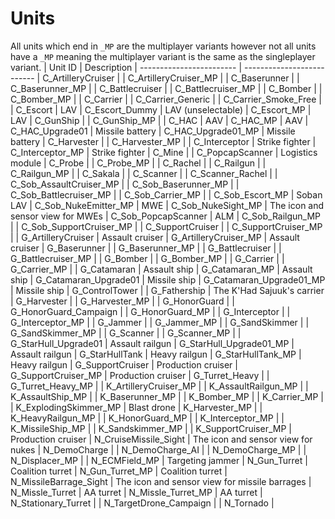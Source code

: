 # Units
All units which end in `_MP` are the multiplayer variants however not all units have a `_MP` 
meaning the multiplayer variant is the same as the singleplayer variant.
| Unit ID                  | Description
| ------------------------ | --------------------------
| C_ArtilleryCruiser       |
| C_ArtilleryCruiser_MP    |
| C_Baserunner             |
| C_Baserunner_MP          |
| C_Battlecruiser          |
| C_Battlecruiser_MP       |
| C_Bomber                 |
| C_Bomber_MP              |
| C_Carrier                |
| C_Carrier_Generic        |
| C_Carrier_Smoke_Free     |
| C_Escort                 | LAV
| C_Escort_Dummy           | LAV (unselectable)
| C_Escort_MP              | LAV
| C_GunShip                |
| C_GunShip_MP             |
| C_HAC                    | AAV
| C_HAC_MP                 | AAV
| C_HAC_Upgrade01          | Missile battery
| C_HAC_Upgrade01_MP       | Missile battery
| C_Harvester              |
| C_Harvester_MP           |
| C_Interceptor            | Strike fighter
| C_Interceptor_MP         | Strike fighter
| C_Mine                   |
| C_PopcapScanner          | Logistics module
| C_Probe                  |
| C_Probe_MP               |
| C_Rachel                 |
| C_Railgun                |
| C_Railgun_MP             |
| C_Sakala                 |
| C_Scanner                |
| C_Scanner_Rachel         |
| C_Sob_AssaultCruiser_MP  |
| C_Sob_Baserunner_MP      |
| C_Sob_Battlecruiser_MP   |
| C_Sob_Carrier_MP         |
| C_Sob_Escort_MP          | Soban LAV
| C_Sob_NukeEmitter_MP     | MWE
| C_Sob_NukeSight_MP       | The icon and sensor view for MWEs
| C_Sob_PopcapScanner      | ALM
| C_Sob_Railgun_MP         |
| C_Sob_SupportCruiser_MP  |
| C_SupportCruiser         |
| C_SupportCruiser_MP      |
| G_ArtilleryCruiser       | Assault cruiser
| G_ArtilleryCruiser_MP    | Assault cruiser
| G_Baserunner             |
| G_Baserunner_MP          |
| G_Battlecruiser          |
| G_Battlecruiser_MP       |
| G_Bomber                 |
| G_Bomber_MP              |
| G_Carrier                |
| G_Carrier_MP             |
| G_Catamaran              | Assault ship
| G_Catamaran_MP           | Assault ship
| G_Catamaran_Upgrade01    | Missile ship
| G_Catamaran_Upgrade01_MP | Missile ship
| G_ControlTower           |
| G_Fathership             | The K'Had Sajuuk's carrier
| G_Harvester              |
| G_Harvester_MP           |
| G_HonorGuard             |
| G_HonorGuard_Campaign    |
| G_HonorGuard_MP          |
| G_Interceptor            |
| G_Interceptor_MP         |
| G_Jammer                 |
| G_Jammer_MP              |
| G_SandSkimmer            |
| G_SandSkimmer_MP         |
| G_Scanner                |
| G_Scanner_MP             |
| G_StarHull_Upgrade01     | Assault railgun
| G_StarHull_Upgrade01_MP  | Assault railgun
| G_StarHullTank           | Heavy railgun
| G_StarHullTank_MP        | Heavy railgun
| G_SupportCruiser         | Production cruiser
| G_SupportCruiser_MP      | Production cruiser
| G_Turret_Heavy           |
| G_Turret_Heavy_MP        |
| K_ArtilleryCruiser_MP    |
| K_AssaultRailgun_MP      |
| K_AssaultShip_MP         |
| K_Baserunner_MP          |
| K_Bomber_MP              |
| K_Carrier_MP             |
| K_ExplodingSkimmer_MP    | Blast drone
| K_Harvester_MP           |
| K_HeavyRailgun_MP        |
| K_HonorGuard_MP          |
| K_Interceptor_MP         |
| K_MissileShip_MP         |
| K_Sandskimmer_MP         |
| K_SupportCruiser_MP      | Production cruiser
| N_CruiseMissile_Sight    | The icon and sensor view for nukes
| N_DemoCharge             |
| N_DemoCharge_AI          |
| N_DemoCharge_MP          |
| N_Displacer_MP           |
| N_ECMField_MP            | Targeting jammer
| N_Gun_Turret             | Coalition turret
| N_Gun_Turret_MP          | Coalition turret
| N_MissileBarrage_Sight   | The icon and sensor view for missile barrages
| N_Missle_Turret          | AA turret
| N_Missle_Turret_MP       | AA turret
| N_Stationary_Turret      | 
| N_TargetDrone_Campaign   |
| N_Tornado                |
